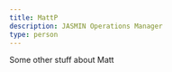 ```yaml
---
title: MattP
description: JASMIN Operations Manager
type: person
---
```


Some other stuff about Matt
